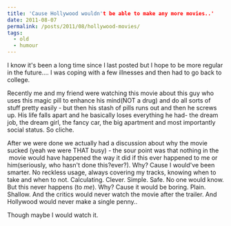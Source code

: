 ```yaml
---
title: 'Cause Hollywood wouldn't be able to make any more movies..'
date: 2011-08-07
permalink: /posts/2011/08/hollywood-movies/
tags:
  - old
  - humour
---
```

I know it's been a long time since I last posted but I hope to be more regular in the future.... I was coping with a few illnesses and then had to go back to college.

Recently me and my friend were watching this movie about this guy who uses this magic pill to enhance his mind(NOT a drug) and do all sorts of stuff pretty easily - but then his stash of pills runs out and then he screws up. His life falls apart and he basically loses everything he had- the dream job, the dream girl, the fancy car, the big apartment and most importantly social status. So cliche.

After we were done we actually had a discussion about why the movie sucked (yeah we were THAT busy) - the sour point was that nothing in the  movie would have happened the way it did if this ever happened to me or him(seriously, who hasn't done this?ever?). Why? Cause I would've been smarter. No reckless usage, always covering my tracks, knowing when to take and when to not. Calculating. Clever. Simple. Safe. No one would know. But this never happens (to *me*). Why? Cause it would be boring. Plain. Shallow. And the critics would never watch the movie after the trailer. And Hollywood would never make a single penny..

Though maybe I would watch it.